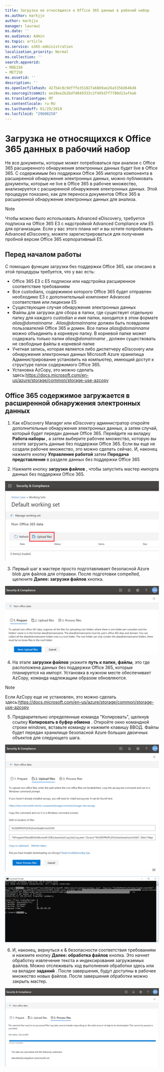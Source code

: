 ```yaml
---
title: Загрузка не относящихся к Office 365 данных в рабочий набор
ms.author: markjjo
author: markjjo
manager: laurawi
ms.date: ''
ms.audience: Admin
ms.topic: article
ms.service: o365-administration
localization_priority: Normal
ms.collection: ''
search.appverid:
- MOE150
- MET150
ms.assetid: ''
description: ''
ms.openlocfilehash: 427b4c8c9dfffe351827a6869ae26a5356d646d8
ms.sourcegitcommit: ee28ee2b2bdfd049333c2f495d7f7780d13af4a6
ms.translationtype: MT
ms.contentlocale: ru-RU
ms.lasthandoff: 01/29/2019
ms.locfileid: "29608258"
---
```

# <a name="load-non-office-365-data-into-a-working-set"></a>Загрузка не относящихся к Office 365 данных в рабочий набор

Не все документы, которые может потребоваться при анализе с Office 365 расширенного обнаружения электронных данных будет live в Office 365. С содержимым без поддержки Office 365 импорта компонента в расширенной обнаружения электронных данных, можно публиковать документы, которые не live в Office 365 в рабочее множество, анализируется с расширенной обнаружения электронных данных. Этой процедуре показано, как для переноса документов Office 365 в расширенной обнаружения электронных данных для анализа.

>[!Note]
>Чтобы можно было использовать Advanced eDiscovery, требуется подписка на Office 365 E3 с надстройкой Advanced Compliance или E5 для организации. Если у вас этого плана нет и вы хотите попробовать Advanced eDiscovery, можете зарегистрироваться для получения пробной версии Office 365 корпоративный E5.

## <a name="before-you-begin"></a>Перед началом работы
С помощью функции загрузки без поддержки Office 365, как описано в этой процедуры требуется, что у вас есть:
* Office 365 E3 с E5 подписки или надстройка расширенное соответствие требованиям
* Все custodians, содержимое которого Office 365 будет отправлен необходимо E3 с дополнительный компонент Advanced соответствия или лицензии E5
* Существующие случая обнаружения электронных данных
* Файлы для загрузки для сбора в папки, где существует отдельную папку для каждого custodian и имя папки, находится в этом формате *alias@domainname* . *Alias@domainname* должен быть псевдоним пользователей Office 365 и домен. Все папки *alias@domainname* можно объединить в корневую папку. В корневой папке может содержать только папки *alias@domainname* , должен существовать не свободные файлы в корневой папке
* Учетная запись, которая является либо диспетчеру eDiscovery или обнаружения электронных данных Microsoft Azure хранилища Администрирование установить на компьютер, имеющий доступ к структуре папок содержимого Office 365.
* Установка AzCopy, это можно сделать здесь:https://docs.microsoft.com/en-us/azure/storage/common/storage-use-azcopy

## <a name="upload-non-office-365-content-into-advanced-ediscovery"></a>Office 365 содержимое загружается в расширенной обнаружения электронных данных
1. Как eDiscovery Manager или eDiscovery администратор откройте дополнительные обнаружения электронных данных, а затем случай, который будет передан данные Office 365.  Перейдите на вкладку **Работа наборы** , а затем выберите рабочее множество, которую вы хотите загрузить данные без поддержки Office 365.  Если вы еще не создали рабочее множество, это можно сделать сейчас.  И, наконец нажмите кнопку **Управление работой** затем **Передача представления** в разделе данных без поддержки Office 365

2. Нажмите кнопку **загрузки файлов** , чтобы запустить мастер импорта данных без поддержки Office 365.

![Отправка файлов](../media/574f4059-4146-4058-9df3-ec97cf28d7c7.png)

3. Первый шаг в мастере просто подготавливает безопасной Azure blob для файлов для отправки.  После подготовки compelted, щелкните **Далее: загрузки файлов** кнопка.

![Не относящегося к Office 365 импорта: Подготовка](../media/0670a347-a578-454a-9b3d-e70ef47aec57.png)
 
4. На этапе **загрузки файлов** укажите **путь к папке, файлы**, это где расположена данных без поддержки Office 365, которые планируется на импорт.  Установка в нужном месте обеспечивает AzCopy, команда надлежащим образом обновляются.

> [!NOTE]
> Если AzCopy еще не установлен, это можно сделать здесь:https://docs.microsoft.com/en-us/azure/storage/common/storage-use-azcopy

5. Предварительно определенные команда "Копировать", щелкнув ссылку **Копировать в буфер обмена** . Откройте окно командной строки windows, вставьте команду и нажмите клавишу ВВОД.  Файлы будет передан хранилище безопасной Azure больших двоичных объектов для следующего шага.

![Импорт не относящиеся к Office 365 — отправить файлы](../media/3ea53b5d-7f9b-4dfc-ba63-90a38c14d41a.png)

![Импорт не относящегося к Office 365 - AzCopy](../media/504e2dbe-f36f-4f36-9b08-04aea85d8250.png)

6. И, наконец, вернуться к & безопасности соответствия требованиям и нажмите кнопку **Далее: обработка файлов** кнопка.  Это начнет обработку извлечение текста и индексирования загружаемых файлов.  Можно отслеживать ход выполнения обработки здесь или на вкладке **заданий** .  После завершения, будут доступны в рабочее множество новых файлов.  После завершения обработки можно закрыть мастер.

![Импорт не относящиеся к Office 365 - обработки файлов](../media/218b1545-416a-4a9f-9b25-3b70e8508f67.png)

